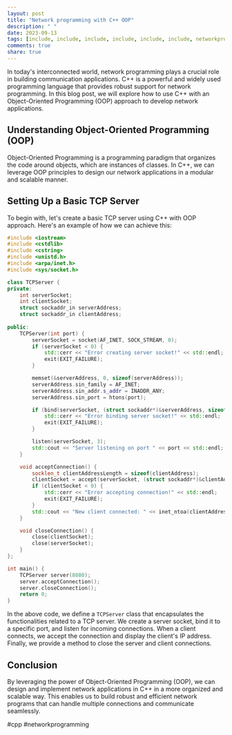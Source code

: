 ```yaml
---
layout: post
title: "Network programming with C++ OOP"
description: " "
date: 2023-09-13
tags: [include, include, include, include, include, include, networkprogramming]
comments: true
share: true
---
```


In today's interconnected world, network programming plays a crucial role in building communication applications. C++ is a powerful and widely used programming language that provides robust support for network programming. In this blog post, we will explore how to use C++ with an Object-Oriented Programming (OOP) approach to develop network applications.

## Understanding Object-Oriented Programming (OOP)

Object-Oriented Programming is a programming paradigm that organizes the code around objects, which are instances of classes. In C++, we can leverage OOP principles to design our network applications in a modular and scalable manner.

## Setting Up a Basic TCP Server

To begin with, let's create a basic TCP server using C++ with OOP approach. Here's an example of how we can achieve this:

```cpp
#include <iostream>
#include <cstdlib>
#include <cstring>
#include <unistd.h>
#include <arpa/inet.h>
#include <sys/socket.h>

class TCPServer {
private:
    int serverSocket;
    int clientSocket;
    struct sockaddr_in serverAddress;
    struct sockaddr_in clientAddress;
    
public:
    TCPServer(int port) {
        serverSocket = socket(AF_INET, SOCK_STREAM, 0);
        if (serverSocket < 0) {
            std::cerr << "Error creating server socket!" << std::endl;
            exit(EXIT_FAILURE);
        }

        memset(&serverAddress, 0, sizeof(serverAddress));
        serverAddress.sin_family = AF_INET;
        serverAddress.sin_addr.s_addr = INADDR_ANY;
        serverAddress.sin_port = htons(port);

        if (bind(serverSocket, (struct sockaddr*)&serverAddress, sizeof(serverAddress)) < 0) {
            std::cerr << "Error binding server socket!" << std::endl;
            exit(EXIT_FAILURE);
        }

        listen(serverSocket, 3);
        std::cout << "Server listening on port " << port << std::endl;
    }

    void acceptConnection() {
        socklen_t clientAddressLength = sizeof(clientAddress);
        clientSocket = accept(serverSocket, (struct sockaddr*)&clientAddress, &clientAddressLength);
        if (clientSocket < 0) {
            std::cerr << "Error accepting connection!" << std::endl;
            exit(EXIT_FAILURE);
        }
        std::cout << "New client connected: " << inet_ntoa(clientAddress.sin_addr) << std::endl;
    }

    void closeConnection() {
        close(clientSocket);
        close(serverSocket);
    }
};

int main() {
    TCPServer server(8080);
    server.acceptConnection();
    server.closeConnection();
    return 0;
}
```

In the above code, we define a `TCPServer` class that encapsulates the functionalities related to a TCP server. We create a server socket, bind it to a specific port, and listen for incoming connections. When a client connects, we accept the connection and display the client's IP address. Finally, we provide a method to close the server and client connections.

## Conclusion

By leveraging the power of Object-Oriented Programming (OOP), we can design and implement network applications in C++ in a more organized and scalable way. This enables us to build robust and efficient network programs that can handle multiple connections and communicate seamlessly.

#cpp #networkprogramming